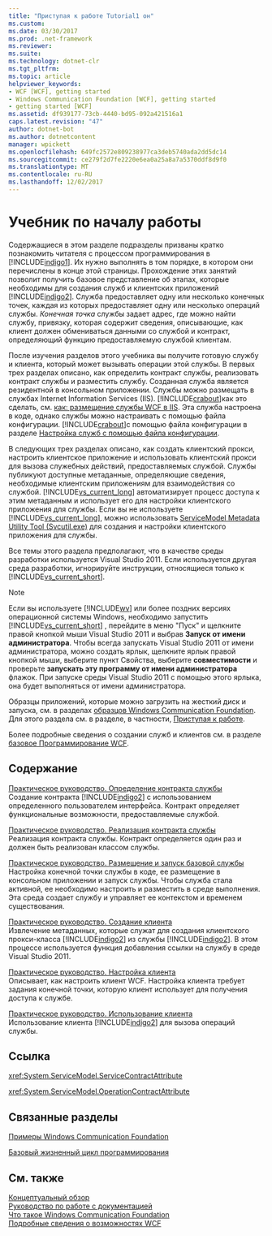 ```yaml
---
title: "Приступая к работе Tutorial1 он"
ms.custom: 
ms.date: 03/30/2017
ms.prod: .net-framework
ms.reviewer: 
ms.suite: 
ms.technology: dotnet-clr
ms.tgt_pltfrm: 
ms.topic: article
helpviewer_keywords:
- WCF [WCF], getting started
- Windows Communication Foundation [WCF], getting started
- getting started [WCF]
ms.assetid: df939177-73cb-4440-bd95-092a421516a1
caps.latest.revision: "47"
author: dotnet-bot
ms.author: dotnetcontent
manager: wpickett
ms.openlocfilehash: 649fc2572e809238977ca3deb5740ada2dd5dc14
ms.sourcegitcommit: ce279f2d7fe2220e6ea0a25a8a7a5370ddf8d9f0
ms.translationtype: MT
ms.contentlocale: ru-RU
ms.lasthandoff: 12/02/2017
---
```

# <a name="getting-started-tutorial"></a>Учебник по началу работы
Содержащиеся в этом разделе подразделы призваны кратко познакомить читателя с процессом программирования в [!INCLUDE[indigo1](../../../includes/indigo1-md.md)]. Их нужно выполнять в том порядке, в котором они перечислены в конце этой страницы. Прохождение этих занятий позволит получить базовое представление об этапах, которые необходимы для создания служб и клиентских приложений [!INCLUDE[indigo2](../../../includes/indigo2-md.md)]. Служба предоставляет одну или несколько конечных точек, каждая из которых предоставляет одну или несколько операций службы. *Конечная точка* службы задает адрес, где можно найти службу, привязку, которая содержит сведения, описывающие, как клиент должен обмениваться данными со службой и контракт, определяющий функцию предоставляемую службой клиентам.  
  
 После изучения разделов этого учебника вы получите готовую службу и клиента, который может вызывать операции этой службы. В первых трех разделах описано, как определить контракт службы, реализовать контракт службы и разместить службу. Созданная служба является резидентной в консольном приложении. Службы можно размещать в службах Internet Information Services (IIS). [!INCLUDE[crabout](../../../includes/crabout-md.md)]как это сделать, см. [как: размещение службы WCF в IIS](../../../docs/framework/wcf/feature-details/how-to-host-a-wcf-service-in-iis.md). Эта служба настроена в коде, однако службы можно настраивать с помощью файла конфигурации. [!INCLUDE[crabout](../../../includes/crabout-md.md)]с помощью файла конфигурации в разделе [Настройка служб с помощью файла конфигурации](../../../docs/framework/wcf/configuring-services-using-configuration-files.md).  
  
 В следующих трех разделах описано, как создать клиентский прокси, настроить клиентское приложение и использовать клиентский прокси для вызова служебных действий, предоставляемых службой. Службы публикуют доступные метаданные, определяющие сведения, необходимые клиентским приложениям для взаимодействия со службой. [!INCLUDE[vs_current_long](../../../includes/vs-current-long-md.md)] автоматизирует процесс доступа к этим метаданным и использует его для настройки клиентского приложения для службы. Если вы не используете [!INCLUDE[vs_current_long](../../../includes/vs-current-long-md.md)], можно использовать [ServiceModel Metadata Utility Tool (Svcutil.exe)](../../../docs/framework/wcf/servicemodel-metadata-utility-tool-svcutil-exe.md) для создания и настройки клиентского приложения для службы.  
  
 Все темы этого раздела предполагают, что в качестве среды разработки используется Visual Studio 2011. Если используется другая среда разработки, игнорируйте инструкции, относящиеся только к [!INCLUDE[vs_current_short](../../../includes/vs-current-short-md.md)].  
  
> [!NOTE]
>  Если вы используете [!INCLUDE[wv](../../../includes/wv-md.md)] или более поздних версиях операционной системы Windows, необходимо запустить [!INCLUDE[vs_current_short](../../../includes/vs-current-short-md.md)] , перейдите в меню "Пуск" и щелкните правой кнопкой мыши Visual Studio 2011 и выбрав **Запуск от имени администратора**. Чтобы всегда запускать Visual Studio 2011 от имени администратора, можно создать ярлык, щелкните ярлык правой кнопкой мыши, выберите пункт Свойства, выберите **совместимости** и проверьте **запускать эту программу от имени администратора** флажок. При запуске среды Visual Studio 2011 с помощью этого ярлыка, она будет выполняться от имени администратора.  
  
 Образцы приложений, которые можно загрузить на жесткий диск и запуска, см. в разделах [образцов Windows Communication Foundation](http://msdn.microsoft.com/en-us/8ec9d192-5d81-4f64-bfd3-90c5e5858c91). Для этого раздела см. в разделе, в частности, [Приступая к работе](../../../docs/framework/wcf/samples/getting-started-sample.md).  
  
 Более подробные сведения о создании служб и клиентов см. в разделе [базовое Программирование WCF](../../../docs/framework/wcf/basic-wcf-programming.md).  
  
## <a name="in-this-section"></a>Содержание  
 [Практическое руководство. Определение контракта службы](../../../docs/framework/wcf/how-to-define-a-wcf-service-contract.md)  
 Создание контракта [!INCLUDE[indigo2](../../../includes/indigo2-md.md)] с использованием определенного пользователем интерфейса. Контракт определяет функциональные возможности, предоставляемые службой.  
  
 [Практическое руководство. Реализация контракта службы](../../../docs/framework/wcf/how-to-implement-a-wcf-contract.md)  
 Реализация контракта службы. Контракт определяется один раз и должен быть реализован классом службы.  
  
 [Практическое руководство. Размещение и запуск базовой службы](../../../docs/framework/wcf/how-to-host-and-run-a-basic-wcf-service.md)  
 Настройка конечной точки службы в коде, ее размещение в консольном приложении и запуск службы. Чтобы служба стала активной, ее необходимо настроить и разместить в среде выполнения. Эта среда создает службу и управляет ее контекстом и временем существования.  
  
 [Практическое руководство. Создание клиента](../../../docs/framework/wcf/how-to-create-a-wcf-client.md)  
 Извлечение метаданных, которые служат для создания клиентского прокси-класса [!INCLUDE[indigo2](../../../includes/indigo2-md.md)] из службы [!INCLUDE[indigo2](../../../includes/indigo2-md.md)]. В этом процессе используется функция добавления ссылки на службу в среде Visual Studio 2011.  
  
 [Практическое руководство. Настройка клиента](../../../docs/framework/wcf/how-to-configure-a-basic-wcf-client.md)  
 Описывает, как настроить клиент WCF. Настройка клиента требует задания конечной точки, которую клиент использует для получения доступа к службе.  
  
 [Практическое руководство. Использование клиента](../../../docs/framework/wcf/how-to-use-a-wcf-client.md)  
 Использование клиента [!INCLUDE[indigo2](../../../includes/indigo2-md.md)] для вызова операций службы.  
  
## <a name="reference"></a>Ссылка  
 <xref:System.ServiceModel.ServiceContractAttribute>  
  
 <xref:System.ServiceModel.OperationContractAttribute>  
  
## <a name="related-sections"></a>Связанные разделы  
 [Примеры Windows Communication Foundation](http://msdn.microsoft.com/en-us/8ec9d192-5d81-4f64-bfd3-90c5e5858c91)  
  
 [Базовый жизненный цикл программирования](../../../docs/framework/wcf/basic-programming-lifecycle.md)  
  
## <a name="see-also"></a>См. также  
 [Концептуальный обзор](../../../docs/framework/wcf/conceptual-overview.md)  
 [Руководство по работе с документацией](../../../docs/framework/wcf/guide-to-the-documentation.md)  
 [Что такое Windows Communication Foundation](../../../docs/framework/wcf/whats-wcf.md)  
 [Подробные сведения о возможностях WCF](../../../docs/framework/wcf/feature-details/index.md)
